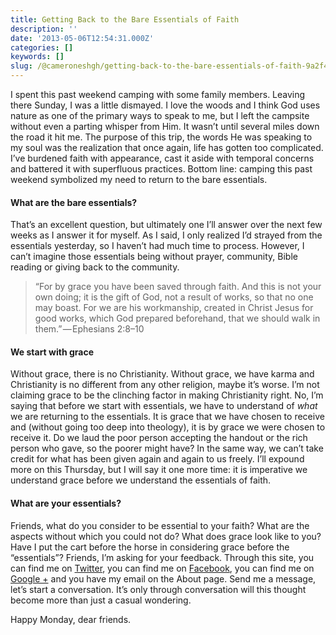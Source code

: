 ```yaml
---
title: Getting Back to the Bare Essentials of Faith
description: ''
date: '2013-05-06T12:54:31.000Z'
categories: []
keywords: []
slug: /@cameroneshgh/getting-back-to-the-bare-essentials-of-faith-9a2f47fded85
---
```


I spent this past weekend camping with some family members. Leaving there Sunday, I was a little dismayed. I love the woods and I think God uses nature as one of the primary ways to speak to me, but I left the campsite without even a parting whisper from Him. It wasn’t until several miles down the road it hit me. The purpose of this trip, the words He was speaking to my soul was the realization that once again, life has gotten too complicated. I’ve burdened faith with appearance, cast it aside with temporal concerns and battered it with superfluous practices. Bottom line: camping this past weekend symbolized my need to return to the bare essentials.

#### What are the bare essentials?

That’s an excellent question, but ultimately one I’ll answer over the next few weeks as I answer it for myself. As I said, I only realized I’d strayed from the essentials yesterday, so I haven’t had much time to process. However, I can’t imagine those essentials being without prayer, community, Bible reading or giving back to the community.

> “For by grace you have been saved through faith. And this is not your own doing; it is the gift of God, not a result of works, so that no one may boast. For we are his workmanship, created in Christ Jesus for good works, which God prepared beforehand, that we should walk in them.” — Ephesians 2:8–10

#### We start with grace

Without grace, there is no Christianity. Without grace, we have karma and Christianity is no different from any other religion, maybe it’s worse. I’m not claiming grace to be the clinching factor in making Christianity right. No, I’m saying that before we start with essentials, we have to understand of _what_ we are returning to the essentials. It is grace that we have chosen to receive and (without going too deep into theology), it is by grace we were chosen to receive it. Do we laud the poor person accepting the handout or the rich person who gave, so the poorer might have? In the same way, we can’t take credit for what has been given again and again to us freely. I’ll expound more on this Thursday, but I will say it one more time: it is imperative we understand grace before we understand the essentials of faith.

#### What are your essentials?

Friends, what do you consider to be essential to your faith? What are the aspects without which you could not do? What does grace look like to you? Have I put the cart before the horse in considering grace before the “essentials”? Friends, I’m asking for your feedback. Through this site, you can find me on [Twitter](http://twitter.com/waywrdjourneyer "Wayward Journeyer Twitter"), you can find me on [Facebook](http://www.facebook.com/eshghitude "Cameron Eshgh Facebook"), you can find me on [Google +](https://plus.google.com/104034875882537285691/ "Wayward Journeyer Google+") and you have my email on the About page. Send me a message, let’s start a conversation. It’s only through conversation will this thought become more than just a casual wondering.

Happy Monday, dear friends.